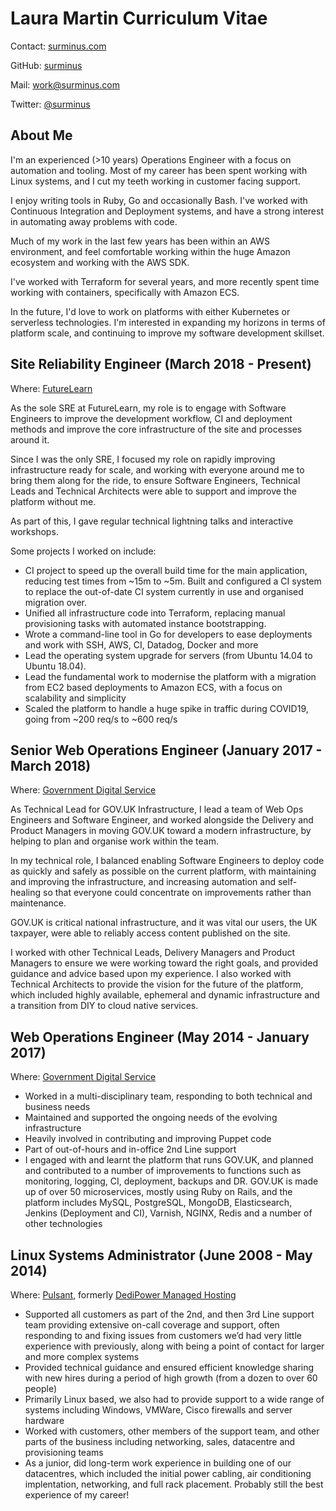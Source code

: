 # Laura Martin Curriculum Vitae

Contact: [surminus.com](https://www.surminus.com)

GitHub: [surminus](https://github.com/surminus)

Mail: [work@surminus.com](mailto:work@surminus.com)

Twitter: [@surminus](https://twitter.com/surminus)

## About Me

I'm an experienced (>10 years) Operations Engineer with a focus on automation
and tooling. Most of my career has been spent working with Linux systems, and I
cut my teeth working in customer facing support.

I enjoy writing tools in Ruby, Go and occasionally Bash. I've worked with
Continuous Integration and Deployment systems, and have a strong interest in
automating away problems with code.

Much of my work in the last few years has been within an AWS environment, and
feel comfortable working within the huge Amazon ecosystem and working with the
AWS SDK.

I've worked with Terraform for several years, and more recently spent time
working with containers, specifically with Amazon ECS.

In the future, I'd love to work on platforms with either Kubernetes or
serverless technologies. I'm interested in expanding my horizons in terms of
platform scale, and continuing to improve my software development skillset.

## Site Reliability Engineer (March 2018 - Present)

Where: [FutureLearn](https://www.futurelearn.com)

As the sole SRE at FutureLearn, my role is to engage with Software Engineers to
improve the development workflow, CI and deployment methods and improve the
core infrastructure of the site and processes around it.

Since I was the only SRE, I focused my role on rapidly improving infrastructure
ready for scale, and working with everyone around me to bring them along for
the ride, to ensure Software Engineers, Technical Leads and Technical
Architects were able to support and improve the platform without me.

As part of this, I gave regular technical lightning talks and interactive
workshops.

Some projects I worked on include:

* CI project to speed up the overall build time for the main application,
  reducing test times from ~15m to ~5m. Built and configured a CI system to
  replace the out-of-date CI system currently in use and organised migration
  over.
* Unified all infrastructure code into Terraform, replacing manual provisioning
  tasks with automated instance bootstrapping.
* Wrote a command-line tool in Go for developers to ease deployments and
  work with SSH, AWS, CI, Datadog, Docker and more
* Lead the operating system upgrade for servers (from Ubuntu 14.04 to Ubuntu
  18.04).
* Lead the fundamental work to modernise the platform with a migration from EC2
  based deployments to Amazon ECS, with a focus on scalability and simplicity
* Scaled the platform to handle a huge spike in traffic during COVID19, going
  from ~200 req/s to ~600 req/s

## Senior Web Operations Engineer (January 2017 - March 2018)

Where: [Government Digital Service](https://gds.blog.gov.uk/)

As Technical Lead for GOV.UK Infrastructure, I lead a team of Web Ops Engineers
and Software Engineer, and worked alongside the Delivery and Product Managers in
moving GOV.UK toward a modern infrastructure, by helping to plan and organise
work within the team.

In my technical role, I balanced enabling Software Engineers to deploy code as
quickly and safely as possible on the current platform, with maintaining and
improving the infrastructure, and increasing automation and self-healing so
that everyone could concentrate on improvements rather than maintenance.

GOV.UK is critical national infrastructure, and it was vital our users, the UK
taxpayer, were able to reliably access content published on the site.

I worked with other Technical Leads, Delivery Managers and Product Managers to
ensure we were working toward the right goals, and provided guidance and advice
based upon my experience. I also worked with Technical Architects to provide
the vision for the future of the platform, which included highly available,
ephemeral and dynamic infrastructure and a transition from DIY to cloud native
services.

## Web Operations Engineer (May 2014 - January 2017)

Where: [Government Digital Service](https://gds.blog.gov.uk/)

* Worked in a multi-disciplinary team, responding to both technical and business needs
* Maintained and supported the ongoing needs of the evolving infrastructure
* Heavily involved in contributing and improving Puppet code
* Part of out-of-hours and in-office 2nd Line support
* I engaged with and learnt the platform that runs GOV.UK, and planned and
  contributed to a number of improvements to functions such as monitoring,
  logging, CI, deployment, backups and DR.  GOV.UK is made up of over 50
  microservices, mostly using Ruby on Rails, and the platform includes MySQL,
  PostgreSQL, MongoDB, Elasticsearch, Jenkins (Deployment and CI), Varnish,
  NGINX, Redis and a number of other technologies

## Linux Systems Administrator (June 2008 - May 2014)

Where: [Pulsant](https://www.pulsant.com/), formerly [DediPower Managed Hosting](https://www.theregister.com/2011/10/04/lumison_acquires_dedipower/)

* Supported all customers as part of the 2nd, and then 3rd Line support team
  providing extensive on-call coverage and support, often responding to and
  fixing issues from customers we’d had very little experience with previously,
  along with being a point of contact for larger and more complex systems
* Provided technical guidance and ensured efficient knowledge sharing with new
  hires during a period of high growth (from a dozen to over 60 people)
* Primarily Linux based, we also had to provide support to a wide range of
  systems including Windows, VMWare, Cisco firewalls and server hardware
* Worked with customers, other members of the support team, and other parts of
  the business including networking, sales, datacentre and provisioning teams
* As a junior, did long-term work experience in building one of our
  datacentres, which included the initial power cabling, air conditioning
  implentation, networking, and full rack placement. Probably still the best
  experience of my career!

